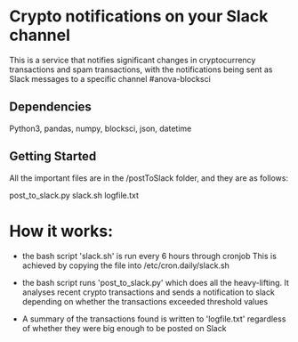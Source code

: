 # Crypto notifications on your Slack channel

This is a service that notifies significant changes in cryptocurrency transactions and spam transactions,
with the notifications being sent as Slack messages to a specific channel #anova-blocksci

## Dependencies

Python3, pandas, numpy, blocksci, json, datetime

## Getting Started

All the important files are in the /postToSlack folder, and they are as follows:

post_to_slack.py
slack.sh
logfile.txt

# How it works:

- the bash script 'slack.sh' is run every 6 hours through cronjob 
This is achieved by copying the file into /etc/cron.daily/slack.sh

- the bash script runs 'post_to_slack.py' which does all the heavy-lifting. It analyses recent crypto
transactions and sends a notification to slack depending on whether the transactions exceeded threshold values

- A summary of the transactions found is written to 'logfile.txt' regardless of whether they were big
enough to be posted on Slack

